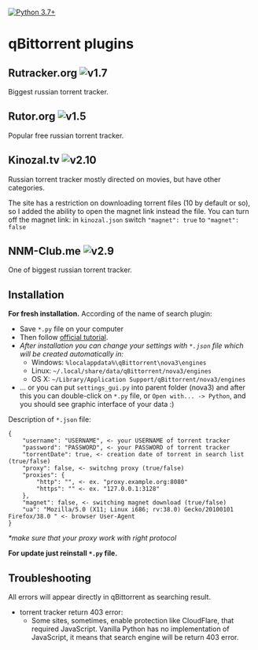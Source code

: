 [![Python 3.7+](https://img.shields.io/badge/python-%3E%3D%20v3.7-blue)](https://www.python.org/downloads/release/python-370/)
# qBittorrent plugins

## Rutracker.org ![v1.7](https://img.shields.io/badge/v1.7-blue)
Biggest russian torrent tracker.

## Rutor.org ![v1.5](https://img.shields.io/badge/v1.5-blue)
Popular free russian torrent tracker.

## Kinozal.tv ![v2.10](https://img.shields.io/badge/v2.10-blue)
Russian torrent tracker mostly directed on movies, but have other categories.

The site has a restriction on downloading torrent files (10 by default or so), so I added the ability to open the magnet link instead the file.
You can turn off the magnet link: in `kinozal.json` switch `"magnet": true` to `"magnet": false`

## NNM-Club.me ![v2.9](https://img.shields.io/badge/v2.9-blue)
One of biggest russian torrent tracker.

## Installation
**For fresh installation.**
According of the name of search plugin:
* Save `*.py` file on your computer
* Then follow [official tutorial](https://github.com/qbittorrent/search-plugins/wiki/Install-search-plugins).
* _After installation you can change your settings with `*.json` file which will be created automatically in:_
  * Windows: `%localappdata%\qBittorrent\nova3\engines`
  * Linux: `~/.local/share/data/qBittorrent/nova3/engines`
  * OS X: `~/Library/Application Support/qBittorrent/nova3/engines`
* ... or you can put `settings_gui.py` into parent folder (nova3) and after this you can double-click on `*.py` file, or `Open with... -> Python`, and you should see graphic interface of your data :) 

Description of `*.json` file:
```
{
    "username": "USERNAME", <- your USERNAME of torrent tracker
    "password": "PASSWORD", <- your PASSWORD of torrent tracker
    "torrentDate": true, <- creation date of torrent in search list (true/false)
    "proxy": false, <- switchng proxy (true/false)
    "proxies": {
        "http": "", <- ex. "proxy.example.org:8080"
        "https": "" <- ex. "127.0.0.1:3128"
    },
    "magnet": false, <- switching magnet download (true/false)
    "ua": "Mozilla/5.0 (X11; Linux i686; rv:38.0) Gecko/20100101 Firefox/38.0 " <- browser User-Agent
}
```
_*make sure that your proxy work with right protocol_

**For update just reinstall `*.py` file.**

## Troubleshooting
All errors will appear directly in qBittorrent as searching result.
* torrent tracker return 403 error:
  - Some sites, sometimes, enable protection like CloudFlare, that required JavaScript. Vanilla Python has no implementation of JavaScript, it means that search engine will be return 403 error. 
